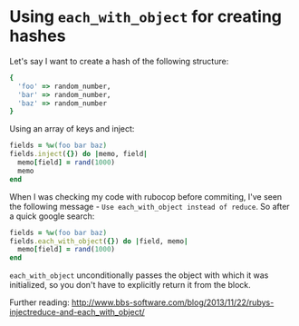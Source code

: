# Using `each_with_object` for creating hashes

Let's say I want to create a hash of the following structure:

```ruby
{
  'foo' => random_number,
  'bar' => random_number,
  'baz' => random_number
}
```

Using an array of keys and inject:

```ruby
fields = %w(foo bar baz)
fields.inject({}) do |memo, field|
  memo[field] = rand(1000)
  memo
end
```

When I was checking my code with rubocop before commiting, I've seen the following message - `Use each_with_object instead of reduce`. So after a quick google search:

```ruby
fields = %w(foo bar baz)
fields.each_with_object({}) do |field, memo|
  memo[field] = rand(1000)
end
```

`each_with_object` unconditionally passes the object with which it was initialized, so you don't have to explicitly return it from the block.

Further reading:
http://www.bbs-software.com/blog/2013/11/22/rubys-injectreduce-and-each_with_object/
